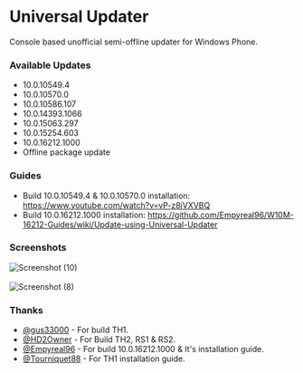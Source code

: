 # Universal Updater
Console based unofficial semi-offline updater for Windows Phone.


### Available Updates
* 10.0.10549.4
* 10.0.10570.0
* 10.0.10586.107
* 10.0.14393.1066
* 10.0.15063.297
* 10.0.15254.603
* 10.0.16212.1000
* Offline package update


### Guides
* Build 10.0.10549.4 & 10.0.10570.0 installation: https://www.youtube.com/watch?v=vP-z8jVXVBQ
* Build 10.0.16212.1000 installation: https://github.com/Empyreal96/W10M-16212-Guides/wiki/Update-using-Universal-Updater


### Screenshots
![Screenshot (10)](https://user-images.githubusercontent.com/66063294/133218105-77012fbb-0cf0-482d-a44d-13aaaae4004b.png)
<br/>
<br/>
![Screenshot (8)](https://user-images.githubusercontent.com/66063294/133218120-eb180e3f-cf89-4dd2-9368-01d44a1824ff.png)


### Thanks
* [@gus33000](https://github.com/gus33000) - For build TH1.
* [@HD2Owner](https://twitter.com/hd2owner?lang=en) - For Build TH2, RS1 & RS2. 
* [@Empyreal96](https://github.com/Empyreal96) - For build 10.0.16212.1000 & It's installation guide.
* [@Tourniquet88](https://github.com/Tourniquet88) - For TH1 installation guide.

